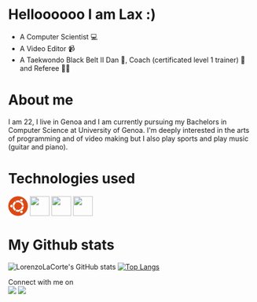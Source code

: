 # Helloooooo I am Lax :)
- A Computer Scientist 💻
- A Video Editor 📹
- A Taekwondo Black Belt II Dan 🥋, Coach (certificated level 1 trainer) 👊 and Referee 👨‍⚖️

# About me
I am 22, I live in Genoa and I am currently pursuing my Bachelors in Computer Science at University of Genoa.
I'm deeply interested in the arts of programming and of video making but I also play sports and play music (guitar and piano).

# Technologies used
<code><img height="40" width="40" src="https://raw.githubusercontent.com/github/explore/80688e429a7d4ef2fca1e82350fe8e3517d3494d/topics/ubuntu/ubuntu.png"></code>
<code><img height="40" width="40" src="https://upload.wikimedia.org/wikipedia/commons/thumb/3/3f/Git_icon.svg/1024px-Git_icon.svg.png"></code>
<code><img height="40" width="40" src="https://upload.wikimedia.org/wikipedia/commons/9/9a/Visual_Studio_Code_1.35_icon.svg"></code>
<code><img height="40" width="40" src="https://upload.wikimedia.org/wikipedia/commons/c/cb/Adobe_After_Effects_CC_icon.svg"></code>

# My Github stats
![LorenzoLaCorte's GitHub stats](https://github-readme-stats.vercel.app/api?username=LorenzoLaCorte&hide=issues&show_icons=true&theme=gotham)
[![Top Langs](https://github-readme-stats.vercel.app/api/top-langs/?username=LorenzoLaCorte&layout=compact&theme=gotham)](https://github.com/anuraghazra/github-readme-stats)


<p>Connect with me on
<br>	
<a target="_blank" href="https://www.linkedin.com/in/lorenzo-la-corte-0b96a0167/"><img src="https://img.shields.io/badge/-LinkedIn-0077B5?style=for-the-badge&logo=Linkedin&logoColor=white" height='30'></img></a>
<a target="_blank" href="https://www.instagram.com/lorenzolacorte99"><img src="http://shimmeringsoul.weebly.com/uploads/1/3/0/3/13031044/1-xkmi4fb5vws6-my7b22lza_1.png" height='30'></img></a>

<br>
</p>
